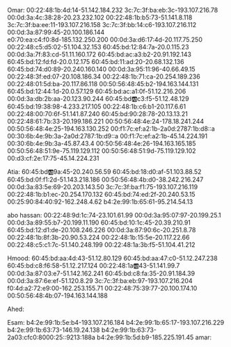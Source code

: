 Omar: 
00:22:48:1b:4d:14-51.142.184.232
3c:7c:3f:ba:eb:3c-193.107.216.78
00:0d:3a:4c:38:28-20.23.232.102
00:22:48:1b:b5:73-51.141.8.118
3c:7c:3f:ba:ee:11-193.107.216.158
3c:7c:3f:bb:14:c6-193.107.216.112
00:0d:3a:87:99:45-20.100.186.144  
e0:70:ea:c4:f0:8d-185.132.250.200
00:0d:3a:d6:17:4d-20.117.75.250
00:22:48:c5:d5:02-51.104.32.153
60:45:bd:12:84:7a-20.0.115.23
00:0d:3a:7f:83:cd-51.11.160.172
60:45:bd:ac:a3:b2-20.91.192.143
60:45:bd:12:fd:fd-20.0.12.175
60:45:bd:11:ad:20-20.68.132.136
60:45:bd:74:d0:89-20.240.160.140
00:0d:3a:95:11:96-40.66.49.15
00:22:48:3f:ed:07-20.108.186.34
00:22:48:1b:71:ca-20.254.189.236
00:22:48:01:5d:ba-20.117.86.118
00:50:56:48:45:b2-194.163.144.131
60:45:bd:12:44:1d-20.0.57.129
60:45:bd:ac:a1:0f-51.12.216.206
00:0d:3a:db:2b:aa-20.123.90.244
60:45:bd:ab:c3:f5-51.12.48.129
60:45:bd:19:38:98-4.233.217.105
00:22:48:1b:c6:b1-20.117.6.61
00:22:48:00:70:6f-51.141.87.240
60:45:bd:90:28:78-20.13.13.21
00:22:48:61:7b:33-20.199.186.221
00:50:56:48:4e:24-178.18.241.244
00:50:56:48:4e:25-194.163.130.252
00:f1:7c:ef:a2:1b-2a0d:2787:1b:d8::a
00:30:6b:4e:9b:3a-2a0d:2787:1b:d9::a
00:f1:7c:ef:a2:1b-45.14.224.191
00:30:6b:4e:9b:3a-45.87.43.4
00:50:56:48:4e:26-194.163.165.185
00:50:56:48:51:9e-75.119.129.112
00:50:56:48:51:9d-75.119.129.102
00:d3:cf:2e:17:75-45.14.224.231




Atia: 
60:45:bd:ab:9a:45-20.240.56.59
60:45:bd:18:d0:af-51.103.88.52
60:45:bd:0f:f1:2d-51.143.218.186
00:50:56:48:4b:d0-38.242.216.247
00:0d:3a:83:5e:69-20.203.143.50
3c:7c:3f:ba:f1:75-193.107.216.119
00:22:48:1b:b1:ec-20.254.170.132
60:45:bd:74:ed:2f-20.240.53.15
00:25:90:84:40:92-162.248.4.62
b4:2e:99:1b:65:61-95.214.54.13

abo hassan: 
00:22:48:9d:1c:74-23.101.61.99
00:0d:3a:95:07:97-20.199.25.1
00:0d:3a:89:55:b7-20.199.11.190
60:45:bd:10:1c:45-20.39.210.91
60:45:bd:12:d1:de-20.108.246.226
00:0d:3a:87:90:6c-20.251.8.78
00:22:48:1b:8f:3b-20.90.53.224
00:22:48:1b:15:5e-20.117.22.66
00:22:48:c5:c1:7c-51.140.248.199
00:22:48:1a:3b:f5-51.104.41.212

Hmood: 
60:45:bd:aa:4d:43-51.12.80.129
60:45:bd:aa:47:c0-51.12.247.238
60:45:bd:c8:f6:58-51.12.217.124 
00:22:48:1a:ab:43-51.141.99.7
00:0d:3a:87:03:e7-51.142.162.241
60:45:bd:c8:fa:35-20.91.184.39
00:0d:3a:87:6e:ef-51.120.8.29
3c:7c:3f:ba:eb:97-193.107.216.204
f0:4d:a2:72:e9:00-162.253.155.71
00:22:48:75:39:77-20.100.174.10
00:50:56:48:4b:07-194.163.144.188



Ahed: 


Esam: 
b4:2e:99:1b:5e:b4-193.107.216.184
b4:2e:99:1b:65:17-193.107.216.229
b4:2e:99:1b:63:73-146.19.24.138
b4:2e:99:1b:63:73-2a03:cfc0:8000:25::9213:188a
b4:2e:99:1b:5d:b9-185.225.191.45
amar: 
